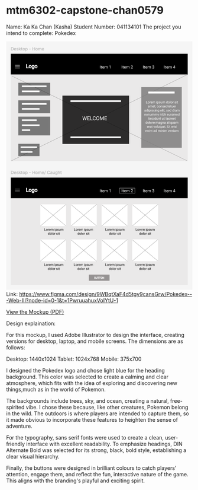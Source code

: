 # mtm6302-capstone-chan0579

Name: Ka Ka Chan (Kasha)
Student Number: 041134101
The project you intend to complete: Pokedex

![low-definition wireframe](Pokedex.png)
Link: https://www.figma.com/design/9WBqtXaF4d5tgy9cansGrw/Pokedex---Web-III?node-id=0-1&t=1PwruuahuxVoIYtU-1


[View the Mockup (PDF)](mockup.pdf)

Design explaination:

For this mockup, I used Adobe Illustrator to design the interface, creating versions for desktop, laptop, and mobile screens. The dimensions are as follows: 

Desktop: 1440x1024
Tablet: 1024x768
Mobile: 375x700

I designed the Pokedex logo and chose light blue for the heading background. This color was selected to create a calming and clear atmosphere, which fits with the idea of exploring and discovering new things,much as in the world of Pokemon.

The backgrounds include trees, sky, and ocean, creating a natural, free-spirited vibe. I chose these because, like other creatures, Pokemon belong in the wild. The outdoors is where players are intended to capture them, so it made obvious to incorporate these features to heighten the sense of adventure.

For the typography, sans serif fonts were used to create a clean, user-friendly interface with excellent readability. To emphasize headings, DIN Alternate Bold was selected for its strong, black, bold style, establishing a clear visual hierarchy.

Finally, the buttons were designed in brilliant colours to catch players' attention, engage them, and reflect the fun, interactive nature of the game. This aligns with the branding's playful and exciting spirit.